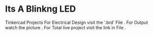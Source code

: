 # Its A Blinkng LED
 Tinkercad Projects
For Electrical Design visit the '.brd' File .
For Output watch the picture .
For Total live project visit the link in File .
